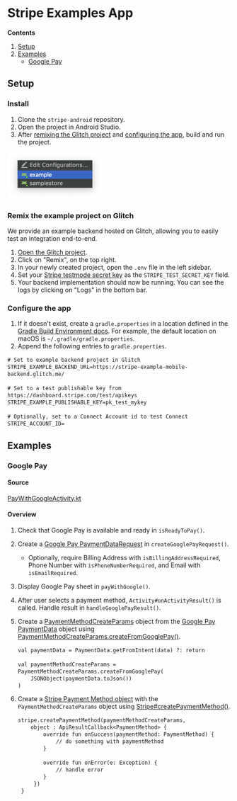 # Stripe Examples App

**Contents**
1. [Setup](#setup)
2. [Examples](#examples)
   - [Google Pay](#google-pay)

## Setup

### Install
1. Clone the `stripe-android` repository.
2. Open the project in Android Studio.
3. After [remixing the Glitch project](#remix-the-example-project-on-glitch) and [configuring the app](#configure-the-app), build and run the project.

<img width="215" height="108" src="https://raw.githubusercontent.com/stripe/stripe-android/master/example/images/run.png" />

### Remix the example project on Glitch
We provide an example backend hosted on Glitch, allowing you to easily test an integration end-to-end.
1. [Open the Glitch project](https://glitch.com/edit/#!/stripe-example-mobile-backend).
2. Click on "Remix", on the top right.
3. In your newly created project, open the `.env` file in the left sidebar.
4. Set your [Stripe testmode secret key](https://dashboard.stripe.com/test/apikeys) as the `STRIPE_TEST_SECRET_KEY` field.
5. Your backend implementation should now be running. You can see the logs by clicking on "Logs" in the bottom bar.

### Configure the app
1. If it doesn't exist, create a `gradle.properties` in a location defined in the
   [Gradle Build Environment docs](https://docs.gradle.org/current/userguide/build_environment.html#sec:gradle_configuration_properties).
   For example, the default location on macOS is `~/.gradle/gradle.properties`.
2. Append the following entries to `gradle.properties`.

```
# Set to example backend project in Glitch
STRIPE_EXAMPLE_BACKEND_URL=https://stripe-example-mobile-backend.glitch.me/

# Set to a test publishable key from https://dashboard.stripe.com/test/apikeys
STRIPE_EXAMPLE_PUBLISHABLE_KEY=pk_test_mykey

# Optionally, set to a Connect Account id to test Connect
STRIPE_ACCOUNT_ID=
```

## Examples

### Google Pay

#### Source
[PayWithGoogleActivity.kt](https://github.com/stripe/stripe-android/blob/master/example/src/main/java/com/stripe/example/activity/PayWithGoogleActivity.kt)

#### Overview
1. Check that Google Pay is available and ready in `isReadyToPay()`.
2. Create a [Google Pay PaymentDataRequest](https://developers.google.com/android/reference/com/google/android/gms/wallet/PaymentDataRequest)
   in `createGooglePayRequest()`.
    - Optionally, require Billing Address with `isBillingAddressRequired`,
      Phone Number with `isPhoneNumberRequired`,
      and Email with `isEmailRequired`.
3. Display Google Pay sheet in `payWithGoogle()`.
4. After user selects a payment method, `Activity#onActivityResult()` is called.
   Handle result in `handleGooglePayResult()`.
5. Create a [PaymentMethodCreateParams](https://stripe.dev/stripe-android/stripe/com.stripe.android.model/-payment-method-create-params/index.html)
   object from the [Google Pay PaymentData](https://developers.google.com/android/reference/com/google/android/gms/wallet/PaymentData) object using
   [PaymentMethodCreateParams.createFromGooglePay()](https://stripe.dev/stripe-android/stripe/com.stripe.android.model/-payment-method-create-params/-companion/create-from-google-pay.html).

   ```
   val paymentData = PaymentData.getFromIntent(data) ?: return

   val paymentMethodCreateParams = PaymentMethodCreateParams.createFromGooglePay(
       JSONObject(paymentData.toJson())
   )
   ```

6. Create a [Stripe Payment Method object](https://stripe.com/docs/payments/payment-methods)
   with the `PaymentMethodCreateParams` object using
   [Stripe#createPaymentMethod()](https://stripe.dev/stripe-android/stripe/com.stripe.android/-stripe/create-payment-method.html).

   ```
   stripe.createPaymentMethod(paymentMethodCreateParams,
       object : ApiResultCallback<PaymentMethod> {
           override fun onSuccess(paymentMethod: PaymentMethod) {
               // do something with paymentMethod
           }

           override fun onError(e: Exception) {
               // handle error
           }
        })
    }
    ```
